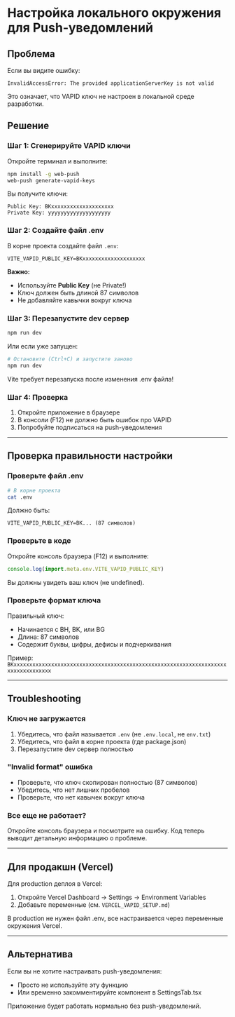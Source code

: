 # Настройка локального окружения для Push-уведомлений

## Проблема

Если вы видите ошибку:
```
InvalidAccessError: The provided applicationServerKey is not valid
```

Это означает, что VAPID ключ не настроен в локальной среде разработки.

## Решение

### Шаг 1: Сгенерируйте VAPID ключи

Откройте терминал и выполните:

```bash
npm install -g web-push
web-push generate-vapid-keys
```

Вы получите ключи:
```
Public Key: BKxxxxxxxxxxxxxxxxxxxx
Private Key: yyyyyyyyyyyyyyyyyyyy
```

### Шаг 2: Создайте файл .env

В корне проекта создайте файл `.env`:

```env
VITE_VAPID_PUBLIC_KEY=BKxxxxxxxxxxxxxxxxxxxx
```

**Важно:**
- Используйте **Public Key** (не Private!)
- Ключ должен быть длиной 87 символов
- Не добавляйте кавычки вокруг ключа

### Шаг 3: Перезапустите dev сервер

```bash
npm run dev
```

Или если уже запущен:
```bash
# Остановите (Ctrl+C) и запустите заново
npm run dev
```

Vite требует перезапуска после изменения .env файла!

### Шаг 4: Проверка

1. Откройте приложение в браузере
2. В консоли (F12) не должно быть ошибок про VAPID
3. Попробуйте подписаться на push-уведомления

---

## Проверка правильности настройки

### Проверьте файл .env

```bash
# В корне проекта
cat .env
```

Должно быть:
```
VITE_VAPID_PUBLIC_KEY=BK... (87 символов)
```

### Проверьте в коде

Откройте консоль браузера (F12) и выполните:

```javascript
console.log(import.meta.env.VITE_VAPID_PUBLIC_KEY)
```

Вы должны увидеть ваш ключ (не undefined).

### Проверьте формат ключа

Правильный ключ:
- Начинается с BH, BK, или BG
- Длина: 87 символов
- Содержит буквы, цифры, дефисы и подчеркивания

Пример: `BKxxxxxxxxxxxxxxxxxxxxxxxxxxxxxxxxxxxxxxxxxxxxxxxxxxxxxxxxxxxxxxxxxxxxxxxxxxxxxxxxxx`

---

## Troubleshooting

### Ключ не загружается

1. Убедитесь, что файл называется `.env` (не `.env.local`, не `env.txt`)
2. Убедитесь, что файл в корне проекта (где package.json)
3. Перезапустите dev сервер полностью

### "Invalid format" ошибка

- Проверьте, что ключ скопирован полностью (87 символов)
- Убедитесь, что нет лишних пробелов
- Проверьте, что нет кавычек вокруг ключа

### Все еще не работает?

Откройте консоль браузера и посмотрите на ошибку. Код теперь выводит детальную информацию о проблеме.

---

## Для продакшн (Vercel)

Для production деплоя в Vercel:

1. Откройте Vercel Dashboard → Settings → Environment Variables
2. Добавьте переменные (см. `VERCEL_VAPID_SETUP.md`)

В production не нужен файл .env, все настраивается через переменные окружения Vercel.

---

## Альтернатива

Если вы не хотите настраивать push-уведомления:
- Просто не используйте эту функцию
- Или временно закомментируйте компонент в SettingsTab.tsx

Приложение будет работать нормально без push-уведомлений.



